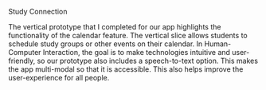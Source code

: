 Study Connection

The vertical prototype that I completed for our app highlights the functionality of the calendar feature. The vertical slice allows students to schedule study groups or other events on their calendar. In Human-Computer Interaction, the goal is to make technologies intuitive and user-friendly, so our prototype also includes a speech-to-text option. This makes the app multi-modal so that it is accessible. This also helps improve the user-experience for all people.
